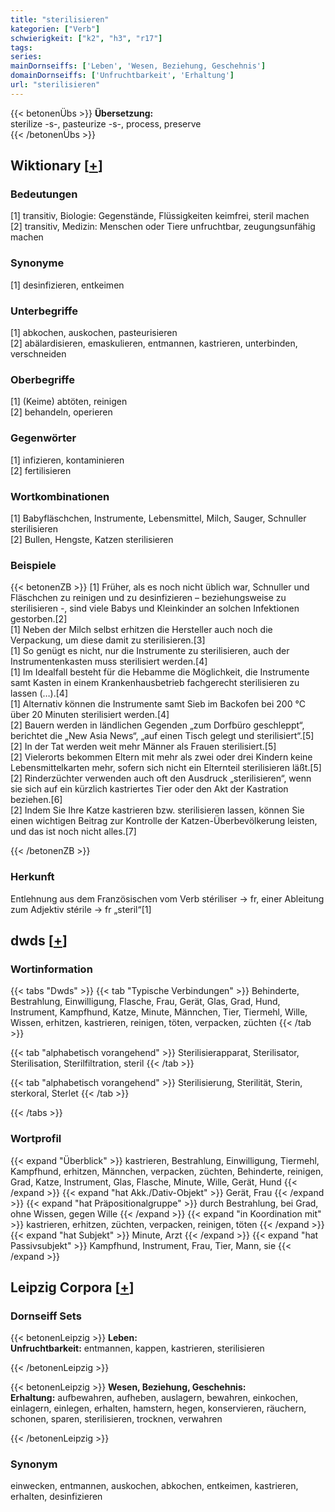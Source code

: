 ```yaml
---
title: "sterilisieren"
kategorien: ["Verb"]
schwierigkeit: ["k2", "h3", "r17"]
tags:
series:
mainDornseiffs: ['Leben', 'Wesen, Beziehung, Geschehnis']
domainDornseiffs: ['Unfruchtbarkeit', 'Erhaltung']
url: "sterilisieren"
---
```


{{< betonenÜbs >}}
**Übersetzung:**  
sterilize -s-, pasteurize -s-, process, preserve  
{{< /betonenÜbs >}}

## Wiktionary [[+](https://de.wiktionary.org/wiki/sterilisieren)]

### Bedeutungen
[1] transitiv, Biologie: Gegenstände, Flüssigkeiten keimfrei, steril machen  
[2] transitiv, Medizin: Menschen oder Tiere unfruchtbar, zeugungsunfähig machen  

### Synonyme
[1] desinfizieren, entkeimen  

### Unterbegriffe
[1] abkochen, auskochen, pasteurisieren  
[2] abälardisieren, emaskulieren, entmannen, kastrieren, unterbinden, verschneiden  

### Oberbegriffe
[1] (Keime) abtöten, reinigen  
[2] behandeln, operieren  

### Gegenwörter
[1] infizieren, kontaminieren  
[2] fertilisieren  

### Wortkombinationen
[1] Babyfläschchen, Instrumente, Lebensmittel, Milch, Sauger, Schnuller sterilisieren  
[2] Bullen, Hengste, Katzen sterilisieren  

### Beispiele
{{< betonenZB >}}
[1] Früher, als es noch nicht üblich war, Schnuller und Fläschchen zu reinigen und zu desinfizieren – beziehungsweise zu sterilisieren -, sind viele Babys und Kleinkinder an solchen Infektionen gestorben.[2]  
[1] Neben der Milch selbst erhitzen die Hersteller auch noch die Verpackung, um diese damit zu sterilisieren.[3]  
[1] So genügt es nicht, nur die Instrumente zu sterilisieren, auch der Instrumentenkasten muss sterilisiert werden.[4]  
[1] Im Idealfall besteht für die Hebamme die Möglichkeit, die Instrumente samt Kasten in einem Krankenhausbetrieb fachgerecht sterilisieren zu lassen (…).[4]  
[1] Alternativ können die Instrumente samt Sieb im Backofen bei 200 °C über 20 Minuten sterilisiert werden.[4]  
[2] Bauern werden in ländlichen Gegenden „zum Dorfbüro geschleppt“, berichtet die „New Asia News“, „auf einen Tisch gelegt und sterilisiert“.[5]  
[2] In der Tat werden weit mehr Männer als Frauen sterilisiert.[5]  
[2] Vielerorts bekommen Eltern mit mehr als zwei oder drei Kindern keine Lebensmittelkarten mehr, sofern sich nicht ein Elternteil sterilisieren läßt.[5]  
[2] Rinderzüchter verwenden auch oft den Ausdruck „sterilisieren“, wenn sie sich auf ein kürzlich kastriertes Tier oder den Akt der Kastration beziehen.[6]  
[2] Indem Sie Ihre Katze kastrieren bzw. sterilisieren lassen, können Sie einen wichtigen Beitrag zur Kontrolle der Katzen-Überbevölkerung leisten, und das ist noch nicht alles.[7]  

{{< /betonenZB >}}
### Herkunft
Entlehnung aus dem Französischen vom Verb stériliser → fr, einer Ableitung zum Adjektiv stérile → fr „steril“[1]  



## dwds [[+](https://www.dwds.de/wb/sterilisieren)]

### Wortinformation
{{< tabs "Dwds" >}}
{{< tab "Typische Verbindungen" >}}
Behinderte, Bestrahlung, Einwilligung, Flasche, Frau, Gerät, Glas, Grad, Hund, Instrument, Kampfhund, Katze, Minute, Männchen, Tier, Tiermehl, Wille, Wissen, erhitzen, kastrieren, reinigen, töten, verpacken, züchten
{{< /tab >}}

{{< tab "alphabetisch vorangehend" >}}
Sterilisierapparat, Sterilisator, Sterilisation, Sterilfiltration, steril
{{< /tab >}}

{{< tab "alphabetisch vorangehend" >}}
Sterilisierung, Sterilität, Sterin, sterkoral, Sterlet
{{< /tab >}}

{{< /tabs >}}

### Wortprofil
{{< expand "Überblick" >}} kastrieren, Bestrahlung, Einwilligung, Tiermehl, Kampfhund, erhitzen, Männchen, verpacken, züchten, Behinderte, reinigen, Grad, Katze, Instrument, Glas, Flasche, Minute, Wille, Gerät, Hund {{< /expand >}}
{{< expand "hat Akk./Dativ-Objekt" >}} Gerät, Frau {{< /expand >}}
{{< expand "hat Präpositionalgruppe" >}} durch Bestrahlung, bei Grad, ohne Wissen, gegen Wille {{< /expand >}}
{{< expand "in Koordination mit" >}} kastrieren, erhitzen, züchten, verpacken, reinigen, töten {{< /expand >}}
{{< expand "hat Subjekt" >}} Minute, Arzt {{< /expand >}}
{{< expand "hat Passivsubjekt" >}} Kampfhund, Instrument, Frau, Tier, Mann, sie {{< /expand >}}

## Leipzig Corpora [[+](https://corpora.uni-leipzig.de/en/res?word=sterilisieren&corpusId=deu_newscrawl-public_2018)]

### Dornseiff Sets
{{< betonenLeipzig >}}
**Leben:**  
**Unfruchtbarkeit:** entmannen, kappen, kastrieren, sterilisieren  

{{< /betonenLeipzig >}}


{{< betonenLeipzig >}}
**Wesen, Beziehung, Geschehnis:**  
**Erhaltung:** aufbewahren, aufheben, auslagern, bewahren, einkochen, einlagern, einlegen, erhalten, hamstern, hegen, konservieren, räuchern, schonen, sparen, sterilisieren, trocknen, verwahren  

{{< /betonenLeipzig >}}

### Synonym
einwecken, entmannen, auskochen, abkochen, entkeimen, kastrieren, erhalten, desinfizieren

